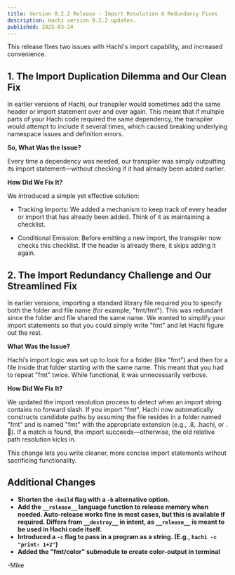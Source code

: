 ```yaml
---
title: Version 0.2.2 Release - Import Resolution & Redundancy Fixes
description: Hachi version 0.2.2 updates.
published: 2025-03-24
---
```


This release fixes two issues with Hachi's import capability, and increased convenience.


## 1. **The Import Duplication Dilemma and Our Clean Fix**

In earlier versions of Hachi, our transpiler would sometimes add the same header or import statement over and over again. This meant that if multiple parts of your Hachi code required the same dependency, the transpiler would attempt to include it several times, which caused breaking underlying namespace issues and definition errors.

**So, What Was the Issue?**

Every time a dependency was needed, our transpiler was simply outputting its import statement—without checking if it had already been added earlier.

**How Did We Fix It?**

We introduced a simple yet effective solution:

- Tracking Imports: We added a mechanism to keep track of every header or import that has already been added. Think of it as maintaining a checklist.

- Conditional Emission: Before emitting a new import, the transpiler now checks this checklist. If the header is already there, it skips adding it again.

## 2. **The Import Redundancy Challenge and Our Streamlined Fix**

In earlier versions, importing a standard library file required you to specify both the folder and file name (for example, "fmt/fmt"). This was redundant since the folder and file shared the same name. We wanted to simplify your import statements so that you could simply write "fmt" and let Hachi figure out the rest.

**What Was the Issue?**

Hachi’s import logic was set up to look for a folder (like "fmt") and then for a file inside that folder starting with the same name. This meant that you had to repeat "fmt" twice. While functional, it was unnecessarily verbose.

**How Did We Fix It?**

We updated the import resolution process to detect when an import string contains no forward slash. If you import "fmt", Hachi now automatically constructs candidate paths by assuming the file resides in a folder named "fmt" and is named "fmt" with the appropriate extension (e.g., .8, .hachi, or .🐺). If a match is found, the import succeeds—otherwise, the old relative path resolution kicks in.

This change lets you write cleaner, more concise import statements without sacrificing functionality.

## Additional Changes

- **Shorten the `-build` flag with a `-b` alternative option.**
- **Add the `__release__` language function to release memory when needed. Auto-release works fine in most cases, but this is available if required. Differs from `__destroy__` in intent, as `__release__` is meant to be used in Hachi code itself.**
- **Introduced a `-c` flag to pass in a program as a string. (E.g., `hachi -c "print: 1+2"`)**
- **Added the "fmt/color" submodule to create color-output in terminal**

-Mike
